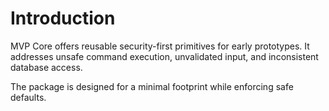 # Introduction

MVP Core offers reusable security-first primitives for early prototypes. It addresses unsafe command execution, unvalidated input, and inconsistent database access.

The package is designed for a minimal footprint while enforcing safe defaults.
